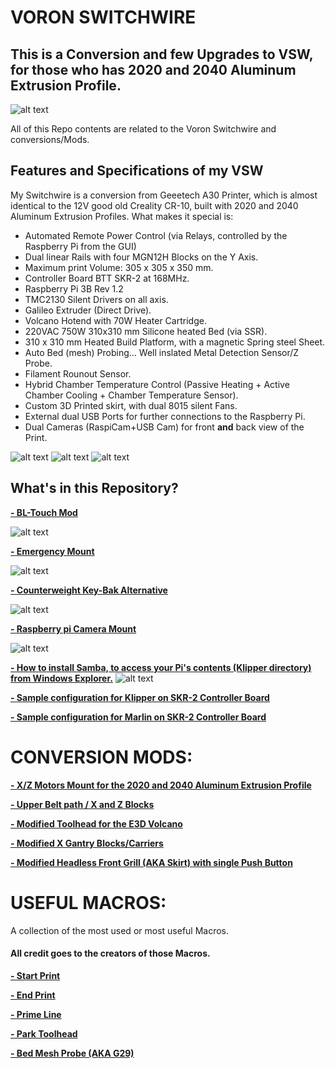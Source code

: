 # VORON SWITCHWIRE
## This is a Conversion **and** few Upgrades to VSW, for those who has 2020 and 2040 Aluminum Extrusion Profile.

![alt text](https://github.com/kanawati975/Voron_Switchwire/blob/main/VSW.jpg)

All of this Repo contents are related to the Voron Switchwire and conversions/Mods. 

## Features and Specifications of my VSW
My Switchwire is a conversion from Geeetech A30 Printer, which is almost identical to the 12V good old Creality CR-10, built with 2020 and 2040 Aluminum Extrusion Profiles. What makes it special is:
- Automated Remote Power Control (via Relays, controlled by the Raspberry Pi from the GUI)
- Dual linear Rails with four MGN12H Blocks on the Y Axis.
- Maximum print Volume: 305 x 305 x 350 mm.
- Controller Board BTT SKR-2 at 168MHz.
- Raspberry Pi 3B Rev 1.2
- TMC2130 Silent Drivers on all axis. 
- Galileo Extruder (Direct Drive).
- Volcano Hotend with 70W Heater Cartridge.
- 220VAC 750W 310x310 mm Silicone heated Bed (via SSR).
- 310 x 310 mm Heated Build Platform, with a magnetic Spring steel Sheet.
- Auto Bed (mesh) Probing... Well inslated Metal Detection Sensor/Z Probe.
- Filament Rounout Sensor.
- Hybrid Chamber Temperature Control (Passive Heating + Active Chamber Cooling + Chamber Temperature Sensor).
- Custom 3D Printed skirt, with dual 8015 silent Fans.
- External dual USB Ports for further connections to the Raspberry Pi.
- Dual Cameras (RaspiCam+USB Cam) for front **and** back view of the Print.

![alt text](https://github.com/kanawati975/Voron_Switchwire/blob/main/Images/IMG_6830.JPEG)
![alt text](https://github.com/kanawati975/Voron_Switchwire/blob/main/Images/Screenshot%202022-02-22%20232121.jpg)
![alt text](https://github.com/kanawati975/Voron_Switchwire/blob/main/Images/Screenshot%202022-02-26%20214539.jpg)


## What's in this Repository?
[**- BL-Touch Mod**](https://github.com/kanawati975/Voron_Switchwire/tree/main/BL-Touch)

![alt text](https://github.com/kanawati975/Voron_Switchwire/blob/main/Images/bltouch.jpg)


[**- Emergency Mount**](https://github.com/kanawati975/Voron_Switchwire/tree/main/Emergency%20Mount/STL)

![alt text](https://github.com/kanawati975/Voron_Switchwire/blob/main/Images/emount.jpeg)


[**- Counterweight Key-Bak Alternative**](https://github.com/kanawati975/Voron_Switchwire/tree/main/Key-Bak)

![alt text](https://github.com/kanawati975/Voron_Switchwire/blob/main/Images/kbk.jpg)


[**- Raspberry pi Camera Mount**](https://github.com/kanawati975/Voron_Switchwire/tree/main/Pi-Cam)

![alt text](https://github.com/kanawati975/Voron_Switchwire/blob/main/Images/cammount.jpg)

[**- How to install Samba, to access your Pi's contents (Klipper directory) from Windows Explorer.**](https://github.com/kanawati975/Voron_Switchwire/blob/main/Samba/How%20to%20install%20samba.txt)
![alt text](https://github.com/kanawati975/Voron_Switchwire/blob/main/Images/smb.JPG)

[**- Sample configuration for Klipper on SKR-2 Controller Board**](https://github.com/kanawati975/Voron_Switchwire/tree/main/configuration/Klipper)

[**- Sample configuration for Marlin on SKR-2 Controller Board**](https://github.com/kanawati975/Voron_Switchwire/tree/main/configuration/Marlin)

# CONVERSION MODS:
[**- X/Z Motors Mount for the 2020 and 2040 Aluminum Extrusion Profile**](https://github.com/kanawati975/Voron_Switchwire/tree/main/Motor_Mount)

[**- Upper Belt path / X and Z Blocks**](https://github.com/kanawati975/Voron_Switchwire/tree/main/Upper_XZ_Blocks)

[**- Modified Toolhead for the E3D Volcano**](https://github.com/kanawati975/Voron_Switchwire/tree/main/Volcano_Toolhead)

[**- Modified X Gantry Blocks/Carriers**](https://github.com/kanawati975/Voron_Switchwire/tree/main/XY_Gantry_Blocks)

[**- Modified Headless Front Grill (AKA Skirt) with single Push Button**]()


# USEFUL MACROS:
A collection of the most used or most useful Macros. 
#### All credit goes to the creators of those Macros.

[**- Start Print**]()

[**- End Print**]()

[**- Prime Line**]()

[**- Park Toolhead**]()

[**- Bed Mesh Probe (AKA G29)**]()
